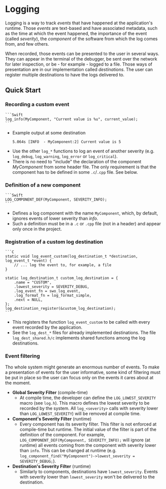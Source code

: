 # Logging

Logging is a way to track *events* that have happened at the application's runtime.
Those *events* are text-based and have associated metadata, such as the time at which the event happened, the importance of the event (called *severity*), the *component* of the software from which the log comes from, and few others.

When recorded, those events can be presented to the user in several ways. They can appear in the terminal of the debugger, be sent over the network for later inspection, or be - for example - logged to a file. Those ways of presentation are in our implementation called *destinations*. The user can register multiple destinations to have the logs delivered to.

## Quick Start

### Recording a custom event

    ```Swift
    log_info(MyComponent, "Current value is %u", current_value);
    ```

- Example output at some destination
    ```
    5.064s [INFO  - MyComponent:2] Current value is 5
    ```
- Use the other `log_*` functions to log an event of another severity (e.g. `log_debug`, `log_warning`, `log_error` or `log_critical`).
- There is no need to "include" the declaration of the component *MyComponent* from some header file. The only requirement is that the component has to be defined in some `.c`/`.cpp` file. See below.


### Definition of a new component
    ```Swift
    LOG_COMPONENT_DEF(MyComponent, SEVERITY_INFO);
    ```
- Defines a log component with the name `MyComponent`, which, by default, ignores events of lower severity than *info*.
- Such a definition must be in a `.c` or `.cpp` file (not in a header) and appear only once in the project.


### Registration of a custom log destination
    ```C
    static void log_event_custom(log_destination_t *destination, log_event_t *event) {
        // ... log the event to, for example, a file
    }

    static log_destination_t custom_log_destination = {
        .name = "CUSTOM",
        .lowest_severity = SEVERITY_DEBUG,
        .log_event_fn = swo_log_event,
        .log_format_fn = log_format_simple,
        .next = NULL,
    };
    log_destination_register(&custom_log_destination);
    ```

- This registers the function `log_event_custom` to be called with every event recorded by the application.
- See the `log_dest_*` files for already implemented destinations. The file `log_dest_shared.h/c` implements shared functions among the log destinations.


### Event filtering
Tho whole system might generate an enormous number of events. To make a presentation of events for the user informative, some kind of filtering must be put in place so the user can focus only on the events it cares about at the moment.

- **Global Severity Filter** (compile-time)
    - At compile time, the developer can define the `LOG_LOWEST_SEVERITY` macro (see `log.h`). This macro defines the lowest severity to be recorded by the system. All `log_<severity>` calls with severity lower than `LOG_LOWEST_SEVERITY`) will be removed at compile time.
- **Component's Severity Filter** (runtime)
    - Every component has its severity filter. This filter is not enforced at compile-time but runtime. The initial value of the filter is part of the definition of the component. For example,
        `LOG_COMPONENT_DEF(MyComponent, SEVERITY_INFO);`
        will ignore (at runtime) all events coming from the component with severity lower than `info`. This can be changed at runtime (e.g. `log_component_find("MyComponent")->lowest_severity = SEVERITY_DEBUG;`).
- **Destination's Severity Filter** (runtime)
    - Similarly to components, destinations have `lowest_severity`. Events with severity lower than `lowest_severity` won't be delivered to the destination.
